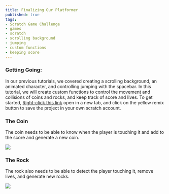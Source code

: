 ```yaml
---
title: Finalizing Our Platformer 
published: true
tags:
- Scratch Game Challenge
- games
- scratch
- scrolling background
- jumping
- custom functions 
- keeping score
---
```



### Getting Going:
In our previous tutorials, we covered creating a scrolling background, an animated character, and controlling jumping with the spacebar. In this tutorial, we will create custom functions to control the movement and collisions of coins and rocks, and keep track of score and lives. To get started, [Right-click this link](https://scratch.mit.edu/projects/63621710/#editor) open in a new tab, and click on the yellow remix button to save the project in your own scratch account.
 
### The Coin
The coin needs to be able to know when the player is touching it and add to the score and generate a new coin. 

<img src="/img/coin.png">

### The Rock
The rock also needs to be able to detect the player touching it, remove lives, and generate new rocks.

<img src="/img/rock.png">

